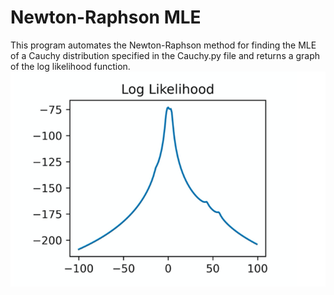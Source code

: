 # Newton-Raphson MLE
This program automates the Newton-Raphson method for finding the MLE of a Cauchy distribution specified in the Cauchy.py file and returns a graph of the log likelihood function.
 <img src="log-likelihood.png">

